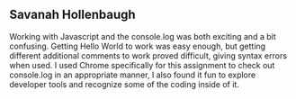## Savanah Hollenbaugh

Working with Javascript and the console.log was both exciting and a bit confusing. Getting Hello World to work was easy enough, but getting different
additional comments to work proved difficult, giving syntax errors when used.
I used Chrome specifically for this assignment to check out console.log in an
appropriate manner, I also found it fun to explore developer tools and recognize
some of the coding inside of it.
